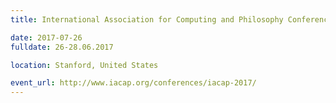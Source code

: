 ```yaml
---
title: International Association for Computing and Philosophy Conference

date: 2017-07-26
fulldate: 26-28.06.2017

location: Stanford, United States

event_url: http://www.iacap.org/conferences/iacap-2017/
---
```

